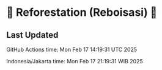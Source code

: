 
# 🌳 Reforestation (Reboisasi) 🌲

## Last Updated

GitHub Actions time: Mon Feb 17 14:19:31 UTC 2025

Indonesia/Jakarta time: Mon Feb 17 21:19:31 WIB 2025
